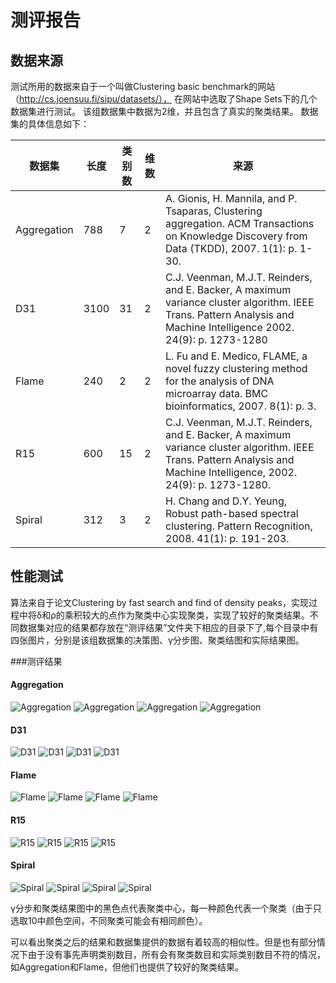 # 测评报告
## 数据来源
测试所用的数据来自于一个叫做Clustering basic benchmark的网站（http://cs.joensuu.fi/sipu/datasets/）， 在网站中选取了Shape Sets下的几个数据集进行测试。
该组数据集中数据为2维，并且包含了真实的聚类结果。
数据集的具体信息如下：

|数据集|长度|类别数|维数|来源|
| ------ | ------- | ------- | ------- | ------- |
|Aggregation|788|7|2| A. Gionis, H. Mannila, and P. Tsaparas, Clustering aggregation. ACM Transactions on Knowledge Discovery from Data (TKDD), 2007. 1(1): p. 1-30.|
|D31|3100|31|2|C.J. Veenman, M.J.T. Reinders, and E. Backer, A maximum variance cluster algorithm. IEEE Trans. Pattern Analysis and Machine Intelligence 2002. 24(9): p. 1273-1280|
|Flame|240|2|2|L. Fu and E. Medico, FLAME, a novel fuzzy clustering method for the analysis of DNA microarray data. BMC bioinformatics, 2007. 8(1): p. 3.|
|R15|600|15|2|C.J. Veenman, M.J.T. Reinders, and E. Backer, A maximum variance cluster algorithm. IEEE Trans. Pattern Analysis and Machine Intelligence, 2002. 24(9): p. 1273-1280. |
|Spiral|312|3|2|H. Chang and D.Y. Yeung, Robust path-based spectral clustering. Pattern Recognition, 2008. 41(1): p. 191-203. |

## 性能测试
算法来自于论文Clustering by fast search and find of density peaks，实现过程中将δ和ρ的乘积较大的点作为聚类中心实现聚类，实现了较好的聚类结果。不同数据集对应的结果都存放在“测评结果”文件夹下相应的目录下了,每个目录中有四张图片，分别是该组数据集的决策图、γ分步图、聚类结图和实际结果图。

###测评结果

#### Aggregation
![Aggregation](https://github.com/TiYife/cluster/raw/master/Figure/Aggregation/决策图.png)
![Aggregation](https://github.com/TiYife/cluster/raw/master/Figure/Aggregation/γ.png)
![Aggregation](https://github.com/TiYife/cluster/raw/master/Figure/Aggregation/聚类结果图.png)
![Aggregation](https://github.com/TiYife/cluster/raw/master/Figure/Aggregation/实际类别图.png)


#### D31
![D31](https://github.com/TiYife/cluster/raw/master/Figure/D31/决策图.png)
![D31](https://github.com/TiYife/cluster/raw/master/Figure/D31/γ.png)
![D31](https://github.com/TiYife/cluster/raw/master/Figure/D31/聚类结果图.png)
![D31](https://github.com/TiYife/cluster/raw/master/Figure/D31/实际类别图.png)

#### Flame
![Flame](https://github.com/TiYife/cluster/raw/master/Figure/Flame/决策图.png)
![Flame](https://github.com/TiYife/cluster/raw/master/Figure/Flame/γ.png)
![Flame](https://github.com/TiYife/cluster/raw/master/Figure/Flame/聚类结果图.png)
![Flame](https://github.com/TiYife/cluster/raw/master/Figure/Flame/实际类别图.png)

#### R15
![R15](https://github.com/TiYife/cluster/raw/master/Figure/R15/决策图.png)
![R15](https://github.com/TiYife/cluster/raw/master/Figure/R15/γ.png)
![R15](https://github.com/TiYife/cluster/raw/master/Figure/R15/聚类结果图.png)
![R15](https://github.com/TiYife/cluster/raw/master/Figure/R15/实际类别图.png)

#### Spiral
![Spiral](https://github.com/TiYife/cluster/raw/master/Figure/Spiral/决策图.png)
![Spiral](https://github.com/TiYife/cluster/raw/master/Figure/Spiral/γ.png)
![Spiral](https://github.com/TiYife/cluster/raw/master/Figure/Spiral/聚类结果图.png)
![Spiral](https://github.com/TiYife/cluster/raw/master/Figure/Spiral/实际类别图.png)

γ分步和聚类结果图中的黑色点代表聚类中心，每一种颜色代表一个聚类（由于只选取10中颜色空间，不同聚类可能会有相同颜色）。

可以看出聚类之后的结果和数据集提供的数据有着较高的相似性。但是也有部分情况下由于没有事先声明类别数目，所有会有聚类数目和实际类别数目不符的情况，如Aggregation和Flame，但他们也提供了较好的聚类结果。